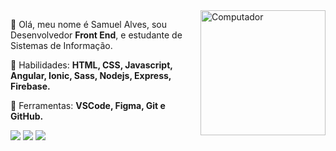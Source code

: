 <img src="https://user-images.githubusercontent.com/49680351/134790219-bb70b436-fc24-434a-a302-b4c2d1aa6c84.gif" width="200px" align="right" alt="Computador">

<p align="left"> 
 🌌 Olá, meu nome é Samuel Alves, sou Desenvolvedor <strong>Front End</strong>, e estudante de Sistemas de Informação.
</p>

<p align="left">
 🧩 Habilidades: <strong>HTML, CSS, Javascript, Angular, Ionic, Sass, Nodejs, Express, Firebase.</strong>
</p>

<p align="left">
  💼 Ferramentas: <strong>VSCode, Figma, Git e GitHub.</strong>
</p>

<p align="left">
  <a href="#" alt="Gmail">
  <img src="https://img.shields.io/badge/Gmail-D14836?style=for-the-badge&logo=gmail&logoColor=white&link=samuelalves681@gmail.com" /></a>

  <a href="#" alt="Linkedin">
  <img src="https://img.shields.io/badge/LinkedIn-0077B5?style=for-the-badge&logo=linkedin&logoColor=white&link=https://www.linkedin.com/in/samuel-alves-30a18a124/" /></a>

  <a href="#" alt="Twitter">
  <img src="https://img.shields.io/badge/Twitter-1DA1F2?style=for-the-badge&logo=twitter&logoColor=white&link=https://twitter.com/NB0ss010101"/></a>
</p>  
